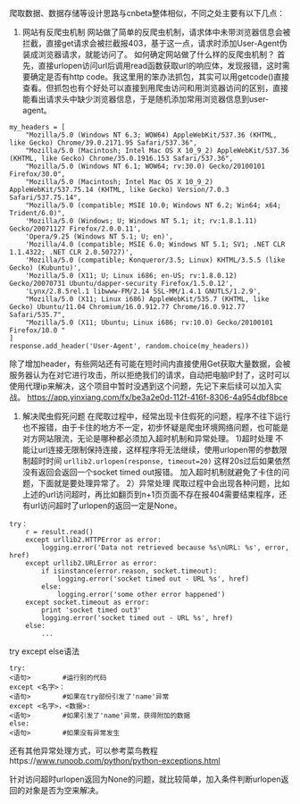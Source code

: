 爬取数据、数据存储等设计思路与cnbeta整体相似，不同之处主要有以下几点：
1. 网站有反爬虫机制
网站做了简单的反爬虫机制，请求体中未带浏览器信息会被拦截，直接get请求会被拦截报403，基于这一点，请求时添加User-Agent伪装成浏览器请求，就能访问了。
如何确定网站做了什么样的反爬虫机制？
首先，直接urlopen访问url后调用read函数获取url的响应体，发现报错，这时需要确定是否有http code。我这里用的笨办法抓包，其实可以用getcode()直接查看。但抓包也有个好处可以直接到用爬虫访问和用浏览器访问的区别，直接能看出请求头中缺少浏览器信息，于是随机添加常用浏览器信息到user-agent。
```
my_headers = [
    "Mozilla/5.0 (Windows NT 6.3; WOW64) AppleWebKit/537.36 (KHTML, like Gecko) Chrome/39.0.2171.95 Safari/537.36",
    "Mozilla/5.0 (Macintosh; Intel Mac OS X 10_9_2) AppleWebKit/537.36 (KHTML, like Gecko) Chrome/35.0.1916.153 Safari/537.36",
    "Mozilla/5.0 (Windows NT 6.1; WOW64; rv:30.0) Gecko/20100101 Firefox/30.0",
    "Mozilla/5.0 (Macintosh; Intel Mac OS X 10_9_2) AppleWebKit/537.75.14 (KHTML, like Gecko) Version/7.0.3 Safari/537.75.14",
    "Mozilla/5.0 (compatible; MSIE 10.0; Windows NT 6.2; Win64; x64; Trident/6.0)",
    'Mozilla/5.0 (Windows; U; Windows NT 5.1; it; rv:1.8.1.11) Gecko/20071127 Firefox/2.0.0.11',
    'Opera/9.25 (Windows NT 5.1; U; en)',
    'Mozilla/4.0 (compatible; MSIE 6.0; Windows NT 5.1; SV1; .NET CLR 1.1.4322; .NET CLR 2.0.50727)',
    'Mozilla/5.0 (compatible; Konqueror/3.5; Linux) KHTML/3.5.5 (like Gecko) (Kubuntu)',
    'Mozilla/5.0 (X11; U; Linux i686; en-US; rv:1.8.0.12) Gecko/20070731 Ubuntu/dapper-security Firefox/1.5.0.12',
    'Lynx/2.8.5rel.1 libwww-FM/2.14 SSL-MM/1.4.1 GNUTLS/1.2.9',
    "Mozilla/5.0 (X11; Linux i686) AppleWebKit/535.7 (KHTML, like Gecko) Ubuntu/11.04 Chromium/16.0.912.77 Chrome/16.0.912.77 Safari/535.7",
    "Mozilla/5.0 (X11; Ubuntu; Linux i686; rv:10.0) Gecko/20100101 Firefox/10.0 "
]
response.add_header('User-Agent', random.choice(my_headers))
```
除了增加header，有些网站还有可能在短时间内直接使用Get获取大量数据，会被服务器认为在对它进行攻击，所以拒绝我们的请求，自动把电脑IP封了，这时可以使用代理ip来解决，这个项目中暂时没遇到这个问题，先记下来后续可以加入实战。
https://app.yinxiang.com/fx/be3a2e0d-112f-416f-8306-4a954dbf8bce

1. 解决爬虫假死问题
在爬取过程中，经常出现卡住假死的问题，程序不往下运行也不报错，由于卡住的地方不一定，初步怀疑是爬虫环境网络问题，也可能是对方网站限流，无论是哪种都必须加入超时机制和异常处理。
1)超时处理
不能让url连接无限制保持连接，这样程序将无法继续，使用urlopen带的参数限制超时时间
`urllib2.urlopen(response, timeout=20)`
这样20s过后如果依然没有返回会返回一个socket timed out报错。
加入超时机制就避免了卡住的问题，下面就是要处理异常了。
2）异常处理
爬取过程中会出现各种问题，比如上述的url访问超时，再比如翻页到n+1页页面不存在报404需要结束程序，还有url访问超时了urlopen的返回一定是None。

```
try：
    r = result.read()
    except urllib2.HTTPError as error:
        logging.error('Data not retrieved because %s\nURL: %s', error, href)
    except urllib2.URLError as error:
        if isinstance(error.reason, socket.timeout):
            logging.error('socket timed out - URL %s', href)
        else:
            logging.error('some other error happened')
    except socket.timeout as error: 
        print 'socket timed out3'
        logging.error('socket timed out - URL %s', href)    
    else:
        ...
```

try except else语法

```
try:
<语句>        #运行别的代码
except <名字>：
<语句>        #如果在try部份引发了'name'异常
except <名字>，<数据>:
<语句>        #如果引发了'name'异常，获得附加的数据
else:
<语句>        #如果没有异常发生
```
还有其他异常处理方式，可以参考菜鸟教程https://www.runoob.com/python/python-exceptions.html

针对访问超时urlopen返回为None的问题，就比较简单，加入条件判断urlopen返回的对象是否为空来解决。
